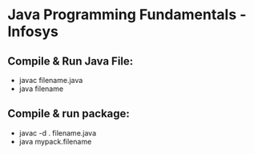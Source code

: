 # Java Programming Fundamentals - Infosys

## Compile & Run Java File:
- javac filename.java
- java filename

## Compile & run package:
- javac -d . filename.java
- java mypack.filename


